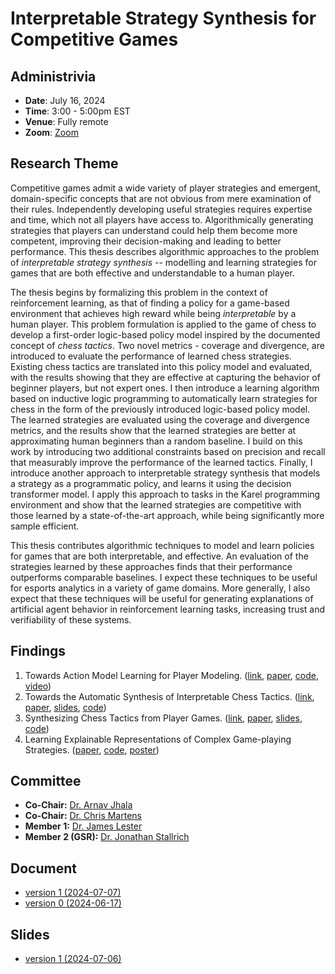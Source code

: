 # Interpretable Strategy Synthesis for Competitive Games

## Administrivia

- **Date**: July 16, 2024
- **Time**: 3:00 - 5:00pm EST
- **Venue**: Fully remote
- **Zoom**: [Zoom](https://ncsu.zoom.us/j/98794358822?pwd=dTlCE9caLBulGi7XiFU2F6pdmE6hHi.1)

## Research Theme

Competitive games admit a wide variety of player strategies and emergent, domain-specific concepts that are not obvious
from mere examination of their rules. Independently developing useful strategies requires expertise and time, which not
all players have access to. Algorithmically generating strategies that players can understand could help them become
more competent, improving their decision-making and leading to better performance. This thesis describes algorithmic
approaches to the problem of _interpretable strategy synthesis_ -- modelling and learning strategies for games that are
both effective and understandable to a human player.

The thesis begins by formalizing this problem in the context of reinforcement learning, as that of finding a policy for
a game-based environment that achieves high reward while being _interpretable_ by a human player. This problem
formulation is applied to the game of chess to develop a first-order logic-based policy model inspired by the documented
concept of _chess tactics_. Two novel metrics - coverage and divergence, are introduced to evaluate the performance of
learned chess strategies. Existing chess tactics are translated into this policy model and evaluated, with the results
showing that they are effective at capturing the behavior of beginner players, but not expert ones. I then introduce a
learning algorithm based on inductive logic programming to automatically learn strategies for chess in the form of the
previously introduced logic-based policy model. The learned strategies are evaluated using the coverage and divergence
metrics, and the results show that the learned strategies are better at approximating human beginners than a random
baseline. I build on this work by introducing two additional constraints based on precision and recall that measurably
improve the performance of the learned tactics. Finally, I introduce another approach to interpretable strategy
synthesis that models a strategy as a programmatic policy, and learns it using the decision transformer model. I apply
this approach to tasks in the Karel programming environment and show that the learned strategies are competitive with
those learned by a state-of-the-art approach, while being significantly more sample efficient.

This thesis contributes algorithmic techniques to model and learn policies for games that are both interpretable, and
effective. An evaluation of the strategies learned by these approaches finds that their performance outperforms
comparable baselines. I expect these techniques to be useful for esports analytics in a variety of game domains. More
generally, I also expect that these techniques will be useful for generating explanations of artificial agent behavior
in reinforcement learning tasks, increasing trust and verifiability of these systems.

## Findings

1. Towards Action Model Learning for Player Modeling. ([link](https://www.aaai.org/ojs/index.php/AIIDE/article/view/7436), [paper](https://abhijeetkrishnan.me/assets/docs/AML_for_Player_Modeling.pdf), [code](https://github.com/AbhijeetKrishnan/aml-for-player-modeling), [video](https://youtu.be/N2rfOBfT-ZE))
2. Towards the Automatic Synthesis of Interpretable Chess Tactics. ([link](https://sites.google.com/view/eaai-ws-2022/program), [paper](https://abhijeetkrishnan.me/assets/docs/Interpretable_Chess_Tactics.pdf), [slides](https://abhijeetkrishnan.me/assets/docs/EAAI_22_Presentation.pdf), [code](https://github.com/AbhijeetKrishnan/tactics))
3. Synthesizing Chess Tactics from Player Games. ([link](https://skatgame.net/mburo/aiide22ws/), [paper](https://abhijeetkrishnan.me/assets/docs/AIIDE_22_Paper_Synthesizing_Chess_Tactics_from_Player_Games.pdf), [slides](https://abhijeetkrishnan.me/assets/docs/AIIDE_22_SG_Presentation.pdf), [code](https://github.com/AbhijeetKrishnan/interpretable-chess-tactics/releases/tag/v1.0))
4. Learning Explainable Representations of Complex Game-playing Strategies. ([paper](https://abhijeetkrishnan.me/assets/docs/ACS_2024_Learning_Explainable_Representations_Of_Complex_Game-Playing_Strategies.pdf), [code](https://github.com/AbhijeetKrishnan/decision-transformer), [poster](https://abhijeetkrishnan.me/assets/docs/ACS_2024_Poster.pdf))

## Committee
- **Co-Chair:** [Dr. Arnav Jhala](https://www.csc.ncsu.edu/people/ahjhala)
- **Co-Chair:** [Dr. Chris Martens](https://www.convivial.tools/)
- **Member 1:** [Dr. James Lester](https://www.intellimedia.ncsu.edu/people/lester/)
- **Member 2 (GSR):** [Dr. Jonathan Stallrich](https://jonstallrich.com/)

## Document

- [version 1 (2024-07-07)](/defense/AbhijeetKrishnan-thesis-v1.pdf)
- [version 0 (2024-06-17)](/defense/AbhijeetKrishnan-thesis-v0.pdf)

## Slides

- [version 1 (2024-07-06)](/defense/AbhijeetKrishnan-thesis-presentation-v0.pdf)
